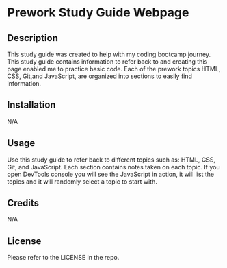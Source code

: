 # Prework Study Guide Webpage

## Description

This study guide was created to help with my coding bootcamp journey. This study guide contains information to refer back to and creating this page enabled me to practice basic code.
Each of the prework topics HTML, CSS, Git,and JavaScript, are organized into sections to easily find information.

## Installation

N/A

## Usage

Use this study guide to refer back to different topics such as: HTML, CSS, Git, and JavaScript. Each section contains notes taken on each topic.
If you open DevTools console you will see the JavaScript in action, it will list the topics and it will randomly select a topic to start with.

## Credits

N/A

## License

Please refer to the LICENSE in the repo.
